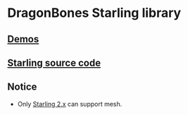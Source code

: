 # DragonBones Starling library

## [Demos](./Demos/)

## [Starling source code](https://github.com/Gamua/Starling-Framework/)

## Notice
* Only [Starling 2.x](./Starling_2.x/) can support mesh.